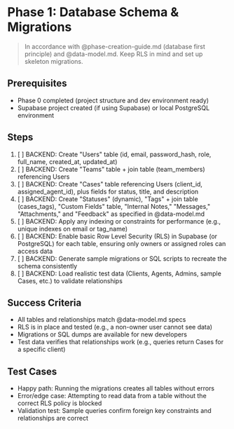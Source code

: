 # Phase 1: Database Schema & Migrations

> In accordance with @phase-creation-guide.md (database first principle) and @data-model.md. Keep RLS in mind and set up skeleton migrations.

## Prerequisites
- Phase 0 completed (project structure and dev environment ready)
- Supabase project created (if using Supabase) or local PostgreSQL environment

## Steps
1. [ ] BACKEND: Create "Users" table (id, email, password_hash, role, full_name, created_at, updated_at)  
2. [ ] BACKEND: Create "Teams" table + join table (team_members) referencing Users  
3. [ ] BACKEND: Create "Cases" table referencing Users (client_id, assigned_agent_id), plus fields for status, title, and description  
4. [ ] BACKEND: Create "Statuses" (dynamic), "Tags" + join table (cases_tags), "Custom Fields" table, "Internal Notes," "Messages," "Attachments," and "Feedback" as specified in @data-model.md  
5. [ ] BACKEND: Apply any indexing or constraints for performance (e.g., unique indexes on email or tag_name)  
6. [ ] BACKEND: Enable basic Row Level Security (RLS) in Supabase (or PostgreSQL) for each table, ensuring only owners or assigned roles can access data  
7. [ ] BACKEND: Generate sample migrations or SQL scripts to recreate the schema consistently  
8. [ ] BACKEND: Load realistic test data (Clients, Agents, Admins, sample Cases, etc.) to validate relationships

## Success Criteria
- All tables and relationships match @data-model.md specs  
- RLS is in place and tested (e.g., a non-owner user cannot see data)  
- Migrations or SQL dumps are available for new developers  
- Test data verifies that relationships work (e.g., queries return Cases for a specific client)

## Test Cases
- Happy path: Running the migrations creates all tables without errors  
- Error/edge case: Attempting to read data from a table without the correct RLS policy is blocked  
- Validation test: Sample queries confirm foreign key constraints and relationships are correct 
